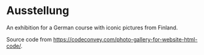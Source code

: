 # Ausstellung

An exhibition for a German course with iconic pictures from Finland.

Source code from https://codeconvey.com/photo-gallery-for-website-html-code/.